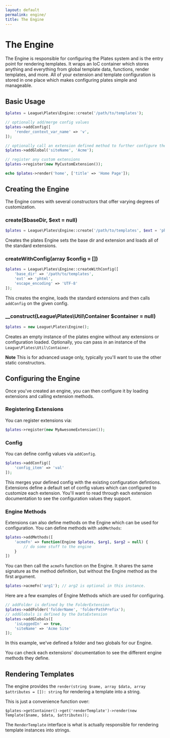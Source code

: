 ```yaml
---
layout: default
permalink: engine/
title: The Engine
---
```


The Engine
==========

The Engine is responsible for configuring the Plates system and is the entry point for rendering templates. It wraps an IoC container which stores anything and everything from global template data, functions, render templates, and more. All of your extension and template configuration is stored in one place which makes configuring plates simple and manageable.

## Basic Usage

```php
$plates = League\Plates\Engine::create('/path/to/templates');

// optionally add/merge config values
$plates->addConfig([
    'render_context_var_name' => 'v',
]);

// optionally call an extension defined method to further configure the engine and the extensions
$plates->addGlobal('siteName', 'Acme');

// register any custom extensions
$plates->register(new MyCustomExtension());

echo $plates->render('home', ['title' => 'Home Page']);
```

## Creating the Engine

The Engine comes with several constructors that offer varying degrees of customization.

### create($baseDir, $ext = null)

```php
$plates = League\Plates\Engine::create('/path/to/templates', $ext = 'phtml');
```

Creates the plates Engine sets the base dir and extension and loads all of the standard extensions.

### createWithConfig(array $config = [])

```php
$plates = League\Plates\Engine::createWithConfig([
    'base_dir' => '/path/to/templates',
    'ext' => 'phtml',
    'escape_encoding' => 'UTF-8'
]);
```

This creates the engine, loads the standard extensions and then calls `addConfig` on the given config.

### \_\_construct(League\Plates\Util\Container $container = null)

```php
$plates = new League\Plates\Engine();
```

Creates an empty instance of the plates engine without any extensions or configuration loaded. Optionally, you can pass in an instance of the `League\Plates\Util\Container`.

**Note** This is for advanced usage only, typically you'll want to use the other static constructors.

## Configuring the Engine

Once you've created an engine, you can then configure it by loading extensions and calling extension methods.

### Registering Extensions

You can register extensions via:

```php
$plates->register(new MyAwesomeExtension());
```

### Config

You can define config values via `addConfig`.

```php
$plates->addConfig([
    'config_item' => 'val'
]);
```

This merges your defined config with the existing configuration defintions. Extensions define a default set of config values which can configured to customize each extension. You'll want to read through each extension documentation to see the configuration values they support.

### Engine Methods

Extensions can also define methods on the Engine which can be used for configuration. You can define methods with `addMethods`:

```php
$plates->addMethods([
    'acmeFn' => function(Engine $plates, $arg1, $arg2 = null) {
        // do some stuff to the engine
    }
])
```

You can then call the `acmeFn` function on the Engine. It shares the same signature as the method definition, but without the Engine method as the first argument.

```php
$plates->acmeFn('arg1'); // arg2 is optional in this instance.
```

Here are a few examples of Engine Methods which are used for configuring.

```php
// addFolder is defined by the FolderExtension
$plates->addFolder('folderName', 'folderPathPrefix');
// addGlobals is defined by the DataExtension
$plates->addGlobals([
    'isLoggedIn' => true,
    'siteName' => 'Acme Site'
]);
```

In this example, we've defined a folder and two globals for our Engine.

You can check each extensions' documentation to see the different engine methods they define.

## Rendering Templates

The engine provides the `render(string $name, array $data, array $attributes = []): string` for rendering a template into a string.

This is just a convenience function over:

```
$plates->getContainer()->get('renderTemplate')->render(new Template($name, $data, $attributes));
```

The `RenderTemplate` interface is what is actually responsible for rendering template instances into strings.
